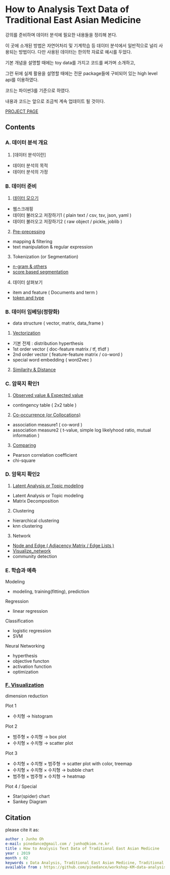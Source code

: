 # How to Analysis Text Data of Traditional East Asian Medicine

강의를 준비하며 데이터 분석에 필요한 내용들을 정리해 본다. 

이 곳에 소개된 방법은 자연어처리 및 기계학습 등 데이터 분석에서 일반적으로 널리 사용되는 방법이다. 다만 사용된 데이터는 한의학 자료로 예시를 두었다. 

기본 개념을 설명할 때에는 toy data를 가지고 코드를 써가며 소개하고, 

그런 뒤에 실제 활용을 설명할 때에는 전문 package들에 구비되어 있는 high level api를 이용하였다. 

코드는 파이썬3를 기준으로 하였다. 

내용과 코드는 앞으로 조금씩 계속 업데이트 될 것이다. 

[PROJECT PAGE](https://nbviewer.jupyter.org/github/pinedance/workshop-KM-data-analysis/blob/master/notebooks/README.ipynb)


## Contents


### A. 데이터 분석 개요

1. [데이터 분석이란]

* 데이터 분석의 목적
* 데이터 분석의 가정


### B. 데이터 준비

1. [데이터 모으기](https://nbviewer.jupyter.org/github/pinedance/workshop-KM-data-analysis/blob/master/notebooks/B0100_Get_Data.ipynb)

* 웹스크래핑
* 데이터 불러오고 저장하기1 ( plain text / csv, tsv, json, yaml )
* 데이터 불러오고 저장하기2 ( raw object / pickle, joblib )

2. [Pre-precessing](https://nbviewer.jupyter.org/github/pinedance/workshop-KM-data-analysis/blob/master/notebooks/B0200_Preprocessing.ipynb)

* mapping & filtering
* text manipulation & regular expression

3. Tokenization (or Segmentation)

* [n-gram & others](https://nbviewer.jupyter.org/github/pinedance/workshop-KM-data-analysis/blob/master/notebooks/B0301_Tokenization.ipynb)
* [score based segmentation](https://nbviewer.jupyter.org/github/pinedance/workshop-KM-data-analysis/blob/master/notebooks/B0302_Tokenization2.ipynb)

4. 데이터 살펴보기

* item and feature ( Documents and term )
* [token and type](https://nbviewer.jupyter.org/github/pinedance/workshop-KM-data-analysis/blob/master/notebooks/B0401_Token_and_Type.ipynb)



### B. 데이터 임베딩(정량화)

* data structure ( vector, matrix, data_frame )

1. [Vectorization](https://nbviewer.jupyter.org/github/pinedance/workshop-KM-data-analysis/blob/master/notebooks/C0100_Vectorization.ipynb)

* 기본 전제 : distribution hyperthesis
* 1st order vector ( doc-feature matrix / tf, tfidf )
* 2nd order vector ( feature-feature matrix / co-word )
* special word embedding ( word2vec )

2. [Similarity & Distance](https://nbviewer.jupyter.org/github/pinedance/workshop-KM-data-analysis/blob/master/notebooks/C0200_Similarity_and_Distance.ipynb)


### C. 암묵지 확인1

1. [Observed value & Expected value](https://nbviewer.jupyter.org/github/pinedance/workshop-KM-data-analysis/blob/master/notebooks/D0100_Observed_value_Expected_value.ipynb)

* contingency table ( 2x2 table )

2. [Co-occurrence (or Collocations)](https://nbviewer.jupyter.org/github/pinedance/workshop-KM-data-analysis/blob/master/notebooks/D0200_Co-occurrence_Measures.ipynb)

* association measure1 ( co-word )
* association measure2 ( t-value, simple log likelyhood ratio, mutual information )

3. [Comparing](https://nbviewer.jupyter.org/github/pinedance/workshop-KM-data-analysis/blob/master/notebooks/D0300_Comparing.ipynb)

* Pearson correlation coefficient
* chi-square

### D. 암묵지 확인2

1. [Latent Analysis or Topic modeling](https://nbviewer.jupyter.org/github/pinedance/workshop-KM-data-analysis/blob/master/notebooks/E0100_Latent_Analysis_or_Topic_Modeling.ipynb)

* Latent Analysis or Topic modeling 
* Matrix Decomposition 

2. Clustering

* hierarchical clustering
* knn clustering

3. Network

* [Node and Edge ( Adjacency Matrix / Edge Lists )](https://nbviewer.jupyter.org/github/pinedance/workshop-KM-data-analysis/blob/master/notebooks/E0301_Node_and_Edge.ipynb)
* [Visualize_network](https://nbviewer.jupyter.org/github/pinedance/workshop-KM-data-analysis/blob/master/notebooks/E0302_Visualize_network.ipynb)
* community detection


### E. 학습과 예측

Modeling

* modeling, training(fitting), prediction

Regression

* linear regression

Classification

* logistic regression
* SVM

Neural Networking

* hyperthesis
* objective functon
* activation function
* optimization

### [F. Visualization](https://nbviewer.jupyter.org/github/pinedance/workshop-KM-data-analysis/blob/master/notebooks/G0200Plots.ipynb)

dimension reduction

Plot 1

* 수치형 → histogram

Plot 2

* 범주형 × 수치형  →  box plot
* 수치형 × 수치형  →  scatter plot

Plot 3

* 수치형 × 수치형 × 범주형  →  scatter plot with color,  treemap
* 수치형 × 수치형 × 수치형  →  bubble chart 
* 범주형 × 범주형 × 수치형  →  heatmap

Plot 4 / Special

* Star(spider) chart
* Sankey Diagram


## Citation

please cite it as:

```yaml
author : Junho Oh
e-mail: pinedance@gmail.com / junho@kiom.re.kr
title : How to Analysis Text Data of Traditional East Asian Medicine
year : 2019
month : 02
keywords : Data Analysis, Traditional East Asian Medicine, Traditional Korean Medicine, Traditional Chinese Medicine
available from : https://github.com/pinedance/workshop-KM-data-analysis
```